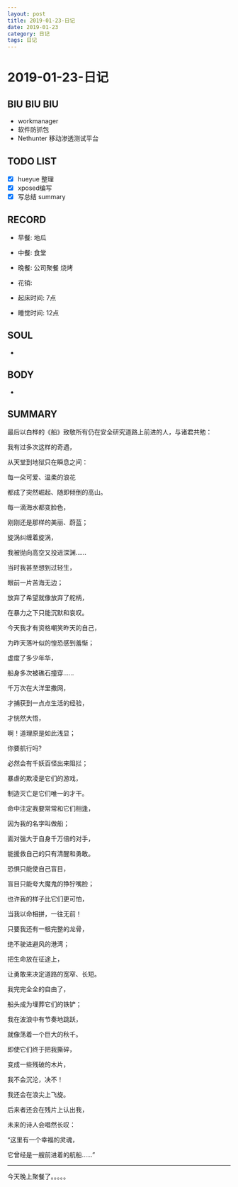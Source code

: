 ```yaml
---
layout: post
title: 2019-01-23-日记
date: 2019-01-23
category: 日记
tags: 日记
---
```

# 2019-01-23-日记
## BIU BIU BIU
- workmanager
- 软件防抓包
- Nethunter 移动渗透测试平台
 
## TODO LIST
- [x] hueyue 整理
- [x] xposed编写
- [x] 写总结 summary
 
## RECORD
- 早餐:  地瓜
- 中餐:  食堂
- 晚餐:  公司聚餐 烧烤
 
- 花销:  
 
- 起床时间:  7点
- 睡觉时间:  12点
 
## SOUL
- 
 
## BODY
- 
 
## SUMMARY
 
 
最后以白桦的《船》致敬所有仍在安全研究道路上前进的人，与诸君共勉：



我有过多次这样的奇遇，

从天堂到地狱只在瞬息之间：

每一朵可爱、温柔的浪花

都成了突然崛起、随即倾倒的高山。



每一滴海水都变脸色，

刚刚还是那样的美丽、蔚蓝；

旋涡纠缠着旋涡，

我被抛向高空又投进深渊……



当时我甚至想到过轻生，

眼前一片苦海无边；

放弃了希望就像放弃了舵柄，

在暴力之下只能沉默和哀叹。



今天我才有资格嘲笑昨天的自己，

为昨天落叶似的惶恐感到羞惭；

虚度了多少年华，

船身多次被礁石撞穿……



千万次在大洋里撒网，

才捕获到一点点生活的经验，

才恍然大悟，

啊！道理原是如此浅显；



你要航行吗?

必然会有千妖百怪出来阻拦；

暴虐的欺凌是它们的游戏，

制造灭亡是它们唯一的才干。



命中注定我要常常和它们相逢，

因为我的名字叫做船；

面对强大于自身千万倍的对手，

能援救自己的只有清醒和勇敢。



恐惧只能使自己盲目，

盲目只能夸大魔鬼的狰狞嘴脸；

也许我的样子比它们更可怕，

当我以命相拼，一往无前！



只要我还有一根完整的龙骨，

绝不驶进避风的港湾；

把生命放在征途上，

让勇敢来决定道路的宽窄、长短。



我完完全全的自由了，

船头成为埋葬它们的铁铲；

我在波浪中有节奏地跳跃，

就像荡着一个巨大的秋千。



即使它们终于把我撕碎，

变成一些残破的木片，

我不会沉沦，决不！

我还会在浪尖上飞旋。



后来者还会在残片上认出我，

未来的诗人会唱然长叹：

“这里有一个幸福的灵魂，

它曾经是一艘前进着的航船……”

---

今天晚上聚餐了。。。。。
